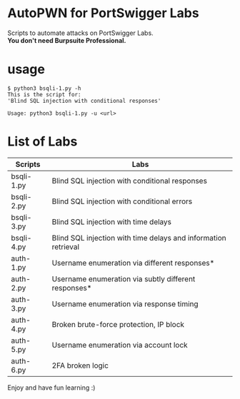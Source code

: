 # AutoPWN for PortSwigger Labs

Scripts to automate attacks on PortSwigger Labs.\
**You don't need Burpsuite Professional.**

# usage

```console
$ python3 bsqli-1.py -h
This is the script for:
'Blind SQL injection with conditional responses'

Usage: python3 bsqli-1.py -u <url>
```

# List of Labs

| Scripts    | Labs                                                           |
| ---------- | -------------------------------------------------------------- |
| bsqli-1.py | Blind SQL injection with conditional responses                 |
| bsqli-2.py | Blind SQL injection with conditional errors                    |
| bsqli-3.py | Blind SQL injection with time delays                           |
| bsqli-4.py | Blind SQL injection with time delays and information retrieval |
| auth-1.py  | Username enumeration via different responses\*                 |
| auth-2.py  | Username enumeration via subtly different responses\*          |
| auth-3.py  | Username enumeration via response timing                       |
| auth-4.py  | Broken brute-force protection, IP block                        |
| auth-5.py  | Username enumeration via account lock                          |
| auth-6.py  | 2FA broken logic                                               |

Enjoy and have fun learning :)
